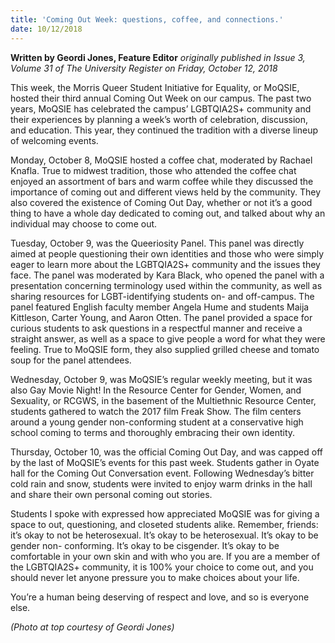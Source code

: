 ```yaml
---
title: 'Coming Out Week: questions, coffee, and connections.'
date: 10/12/2018
---
```


**Written by Geordi Jones, Feature Editor** _originally published in Issue 3, Volume 31 of The University Register on Friday, October 12, 2018_

This week, the Morris Queer Student Initiative for Equality, or MoQSIE, hosted their third annual Coming Out Week on our campus. The past two years, MoQSIE has celebrated the campus’ LGBTQIA2S+ community and their experiences by planning a week’s worth of celebration, discussion, and education. This year, they continued the tradition with a diverse lineup of welcoming events. 

Monday, October 8, MoQSIE hosted a coffee chat, moderated by Rachael Knafla. True to midwest tradition, those who attended the coffee chat enjoyed an assortment of bars and warm coffee while they discussed the importance of coming out and different views held by the community. They also covered the existence of Coming Out Day, whether or not it’s a good thing to have a whole day dedicated to coming out, and talked about why an individual may choose to come out. 

Tuesday, October 9, was the Queeriosity Panel. This panel was directly aimed at people questioning their own identities and those who were simply eager to learn more about the LGBTQIA2S+ community and the issues they face. The panel was moderated by Kara Black, who opened the panel with a presentation concerning terminology used within the community, as well as sharing resources for LGBT-identifying students on- and off-campus. The panel featured English faculty member Angela Hume and students Maija Kittleson, Carter Young, and Aaron Otten. The panel provided a space for curious students to ask questions in a respectful manner and receive a straight answer, as well as a space to give people a word for what they were feeling. True to MoQSIE form, they also supplied grilled cheese and tomato soup for the panel attendees. 

Wednesday, October 9, was MoQSIE’s regular weekly meeting, but it was also Gay Movie Night! In the Resource Center for Gender, Women, and Sexuality, or RCGWS, in the basement of the Multiethnic Resource Center, students gathered to watch the 2017 film Freak Show. The film centers around a young gender non-conforming student at a conservative high school coming to terms and thoroughly embracing their own identity. 

Thursday, October 10, was the official Coming Out Day, and was capped off by the last of MoQSIE’s events for this past week. Students gather in Oyate hall for the Coming Out Conversation event. Following Wednesday’s bitter cold rain and snow, students were invited to enjoy warm drinks in the hall and share their own personal coming out stories. 

Students I spoke with expressed how appreciated MoQSIE was for giving a space to out, questioning, and closeted students alike. Remember, friends: it’s okay to not be heterosexual. It’s okay to be heterosexual. It’s okay to be gender non-
conforming. It’s okay to be cisgender. It’s okay to be comfortable in your own skin and with who you are. If you are a member of the LGBTQIA2S+ community, it is 100% your choice to come out, and you should never let anyone pressure you to make choices about your life.

You’re a human being deserving of respect and love, and so is everyone else.

_(Photo at top courtesy of Geordi Jones)_